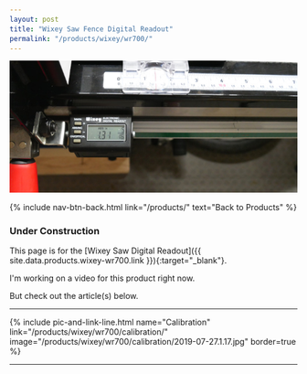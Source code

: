 ```yaml
---
layout: post
title: "Wixey Saw Fence Digital Readout"
permalink: "/products/wixey/wr700/"
---
```

![](/products/wixey/wr700/2019-07-27.1.01.jpg)

{% include nav-btn-back.html link="/products/" text="Back to Products" %}

### Under Construction

This page is for the [Wixey Saw Digital Readout]({{ site.data.products.wixey-wr700.link }}){:target="_blank"}.

I'm working on a video for this product right now.

But check out the article(s) below.

<p></p>

<hr class="hr-thick">

<p></p>

{% include pic-and-link-line.html
  name="Calibration"
  link="/products/wixey/wr700/calibration/"
  image="/products/wixey/wr700/calibration/2019-07-27.1.17.jpg"
  border=true %}

<p></p>

<hr class="hr-thick">

<p></p>
